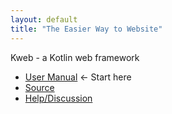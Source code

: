 ```yaml
---
layout: default
title: "The Easier Way to Website"
---
```


Kweb - a Kotlin web framework

* [User Manual](https://docs.kweb.io/) <- Start here
* [Source](https://github.com/kwebio/core)
* [Help/Discussion](https://gitter.im/kwebio/Lobby)
